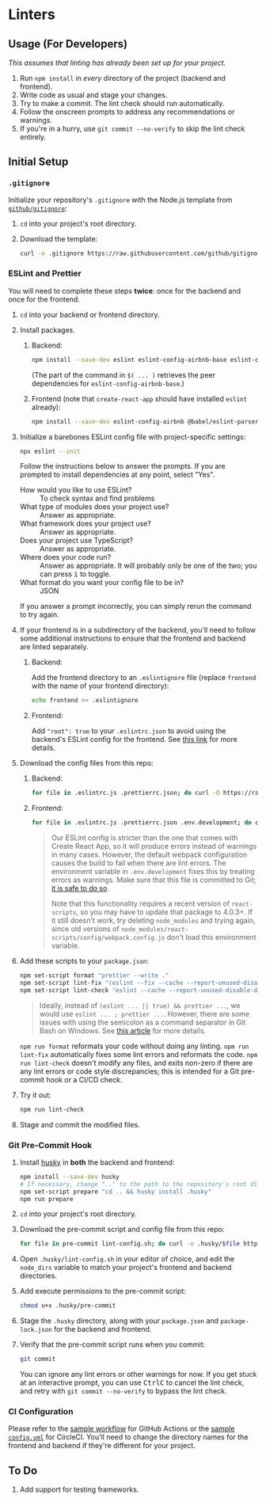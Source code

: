 # Linters

## Usage (For Developers)

_This assumes that linting has already been set up for your project._

1. Run `npm install` in _every_ directory of the project (backend and frontend).
1. Write code as usual and stage your changes.
1. Try to make a commit. The lint check should run automatically.
1. Follow the onscreen prompts to address any recommendations or warnings.
1. If you're in a hurry, use `git commit --no-verify` to skip the lint check entirely.

## Initial Setup

### `.gitignore`

Initialize your repository's `.gitignore` with the Node.js template from [`github/gitignore`](https://github.com/github/gitignore):

1. `cd` into your project's root directory.

1. Download the template:

   ```sh
   curl -o .gitignore https://raw.githubusercontent.com/github/gitignore/master/Node.gitignore
   ```

### ESLint and Prettier

You will need to complete these steps **twice**: once for the backend and once for the frontend.

1. `cd` into your backend or frontend directory.

1. Install packages.

   1. Backend:

      ```sh
      npm install --save-dev eslint eslint-config-airbnb-base eslint-config-prettier prettier $(npm info "eslint-config-airbnb-base@latest" peerDependencies | grep -Eo "'?[^':]+'?:" | tr -d " :'{}")
      ```

      (The part of the command in `$( ... )` retrieves the peer dependencies for `eslint-config-airbnb-base`.)

   1. Frontend (note that `create-react-app` should have installed `eslint` already):

      ```sh
      npm install --save-dev eslint-config-airbnb @babel/eslint-parser eslint-config-prettier prettier $(npm info "eslint-config-airbnb@latest" peerDependencies | grep -Eo "'?[^':]+'?:" | tr -d " :'{}")
      ```

1. Initialize a barebones ESLint config file with project-specific settings:

   ```sh
   npx eslint --init
   ```

   Follow the instructions below to answer the prompts. If you are prompted to install dependencies at any point, select "Yes".

   <dl>
     <dt>How would you like to use ESLint?</dt>
     <dd>To check syntax and find problems</dd>
     <dt>What type of modules does your project use?</dt>
     <dd>Answer as appropriate.</dd>
     <dt>What framework does your project use?</dt>
     <dd>Answer as appropriate.</dd>
     <dt>Does your project use TypeScript?</dt>
     <dd>Answer as appropriate.</dd>
     <dt>Where does your code run?</dt>
     <dd>Answer as appropriate. It will probably only be one of the two; you can press <kbd>i</kbd> to toggle.</dd>
     <dt>What format do you want your config file to be in?</dt>
     <dd>JSON</dd>
   </dl>

   If you answer a prompt incorrectly, you can simply rerun the command to try again.

1. If your frontend is in a subdirectory of the backend, you'll need to follow some additional instructions to ensure that the frontend and backend are linted separately.

   1. Backend:

      Add the frontend directory to an `.eslintignore` file (replace `frontend` with the name of your frontend directory):

      ```sh
      echo frontend >> .eslintignore
      ```

   1. Frontend:

      Add `"root": true` to your `.eslintrc.json` to avoid using the backend's ESLint config for the frontend. See [this link](https://eslint.org/docs/user-guide/configuring/configuration-files#cascading-and-hierarchy) for more details.

1. Download the config files from this repo:

   1. Backend:

      ```sh
      for file in .eslintrc.js .prettierrc.json; do curl -O https://raw.githubusercontent.com/TritonSE/linters/main/$file; done
      ```

   1. Frontend:

      ```sh
      for file in .eslintrc.js .prettierrc.json .env.development; do curl -O https://raw.githubusercontent.com/TritonSE/linters/main/$file; done
      ```

      > Our ESLint config is stricter than the one that comes with Create React App, so it will produce errors instead of warnings in many cases. However, the default webpack configuration causes the build to fail when there are lint errors. The environment variable in `.env.development` fixes this by treating errors as warnings. Make sure that this file is committed to Git; [it is safe to do so](https://create-react-app.dev/docs/adding-custom-environment-variables/#adding-development-environment-variables-in-env).
      > 
      > Note that this functionality requires a recent version of `react-scripts`, so you may have to update that package to 4.0.3+. If it still doesn't work, try deleting `node_modules` and trying again, since old versions of `node_modules/react-scripts/config/webpack.config.js` don't load this environment variable.

1. Add these scripts to your `package.json`:

   ```sh
   npm set-script format "prettier --write ."
   npm set-script lint-fix "(eslint --fix --cache --report-unused-disable-directives . || true) && prettier --write ."
   npm set-script lint-check "eslint --cache --report-unused-disable-directives . && prettier --check ."
   ```

   > Ideally, instead of `(eslint ... || true) && prettier ...`, we would use `eslint ... ; prettier ...`. However, there are some issues with using the semicolon as a command separator in Git Bash on Windows. See [this article](https://medium.com/@chillypenguin/running-node-npm-scripts-sequentially-on-windows-8737dc24da1f) for more details.

   `npm run format` reformats your code without doing any linting. `npm run lint-fix` automatically fixes some lint errors and reformats the code. `npm run lint-check` doesn't modify any files, and exits non-zero if there are any lint errors or code style discrepancies; this is intended for a Git pre-commit hook or a CI/CD check.

1. Try it out:

   ```sh
   npm run lint-check
   ```

1. Stage and commit the modified files.

### Git Pre-Commit Hook

1. Install [husky](https://typicode.github.io/husky) in **both** the backend and frontend:

   ```sh
   npm install --save-dev husky
   # If necessary, change ".." to the path to the repository's root directory.
   npm set-script prepare "cd .. && husky install .husky"
   npm run prepare
   ```

1. `cd` into your project's root directory.

1. Download the pre-commit script and config file from this repo:

   ```sh
   for file in pre-commit lint-config.sh; do curl -o .husky/$file https://raw.githubusercontent.com/TritonSE/linters/main/.husky/$file; done
   ```

1. Open `.husky/lint-config.sh` in your editor of choice, and edit the `node_dirs` variable to match your project's frontend and backend directories.

1. Add execute permissions to the pre-commit script:

   ```sh
   chmod u+x .husky/pre-commit
   ```

1. Stage the `.husky` directory, along with your `package.json` and `package-lock.json` for the backend and frontend.

1. Verify that the pre-commit script runs when you commit:

   ```sh
   git commit
   ```

   You can ignore any lint errors or other warnings for now. If you get stuck at an interactive prompt, you can use <kbd>Ctrl</kbd><kbd>C</kbd> to cancel the lint check, and retry with `git commit --no-verify` to bypass the lint check.

### CI Configuration

Please refer to the [sample workflow](.github/workflows/lint-check.yml) for GitHub Actions or the [sample `config.yml`](.circleci/config.yml) for CircleCI. You'll need to change the directory names for the frontend and backend if they're different for your project.

## To Do

1. Add support for testing frameworks.
